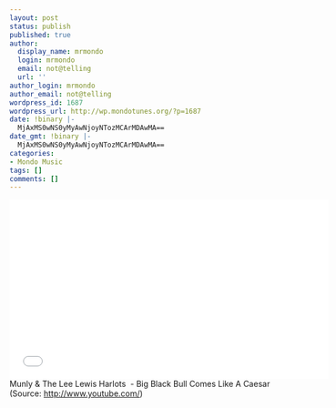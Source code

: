 ```yaml
---
layout: post
status: publish
published: true
author:
  display_name: mrmondo
  login: mrmondo
  email: not@telling
  url: ''
author_login: mrmondo
author_email: not@telling
wordpress_id: 1687
wordpress_url: http://wp.mondotunes.org/?p=1687
date: !binary |-
  MjAxMS0wNS0yMyAwNjoyNTozMCArMDAwMA==
date_gmt: !binary |-
  MjAxMS0wNS0yMyAwNjoyNTozMCArMDAwMA==
categories:
- Mondo Music
tags: []
comments: []
---
```

<iframe width="560" height="315" src="//www.youtube.com/embed/cW93ocCO-sM" frameborder="0"> </iframe>
Munly &amp; The Lee Lewis Harlots  - Big Black Bull Comes Like A Caesar
<div class="attribution">(<span>Source:</span> <a href="http://www.youtube.com/">http://www.youtube.com/</a>)</div>
